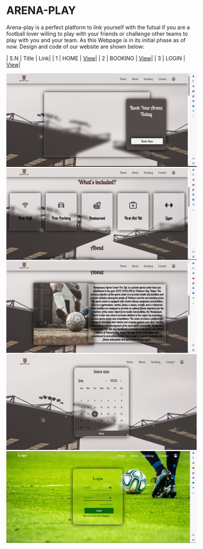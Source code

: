 # ARENA-PLAY
Arena-play is a perfect platform to link yourself with the futsal  if you are a football lover willing to play with your friends or challenge other teams to play with you and your team. As this Webpage is in its initial phase as of now.
Design and code of our website are shown below:

| S.N | Title | Link|
| 1 | HOME |  [View](./final/index.html)|
| 2 | BOOKING |  [View](./final/booking.html)|
| 3 | LOGIN |  [View](./final/login.html)|

![home.png](./images/home.png)
![facility.png](./images/facility.png)
![about.png](./images/about.png)
![booking.png](./images/booking.png)
![login.png](./images/login.png)

